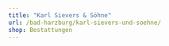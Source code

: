 ```yaml
---
title: "Karl Sievers & Söhne"
url: /bad-harzburg/karl-sievers-und-soehne/
shop: Bestattungen
---
```

